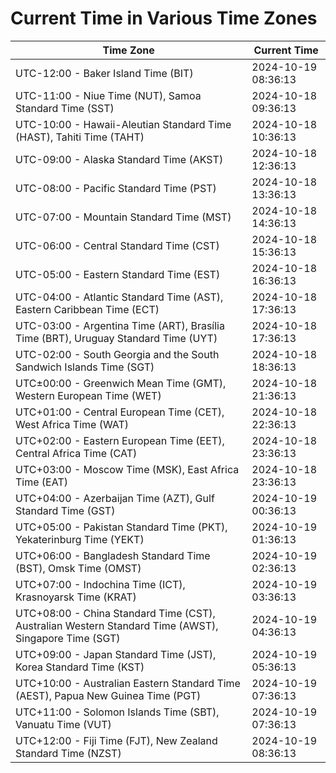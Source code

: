 # Current Time in Various Time Zones

| Time Zone | Current Time |
|-----------|--------------|
| UTC-12:00 - Baker Island Time (BIT) | 2024-10-19 08:36:13 |
| UTC-11:00 - Niue Time (NUT), Samoa Standard Time (SST) | 2024-10-18 09:36:13 |
| UTC-10:00 - Hawaii-Aleutian Standard Time (HAST), Tahiti Time (TAHT) | 2024-10-18 10:36:13 |
| UTC-09:00 - Alaska Standard Time (AKST) | 2024-10-18 12:36:13 |
| UTC-08:00 - Pacific Standard Time (PST) | 2024-10-18 13:36:13 |
| UTC-07:00 - Mountain Standard Time (MST) | 2024-10-18 14:36:13 |
| UTC-06:00 - Central Standard Time (CST) | 2024-10-18 15:36:13 |
| UTC-05:00 - Eastern Standard Time (EST) | 2024-10-18 16:36:13 |
| UTC-04:00 - Atlantic Standard Time (AST), Eastern Caribbean Time (ECT) | 2024-10-18 17:36:13 |
| UTC-03:00 - Argentina Time (ART), Brasília Time (BRT), Uruguay Standard Time (UYT) | 2024-10-18 17:36:13 |
| UTC-02:00 - South Georgia and the South Sandwich Islands Time (SGT) | 2024-10-18 18:36:13 |
| UTC±00:00 - Greenwich Mean Time (GMT), Western European Time (WET) | 2024-10-18 21:36:13 |
| UTC+01:00 - Central European Time (CET), West Africa Time (WAT) | 2024-10-18 22:36:13 |
| UTC+02:00 - Eastern European Time (EET), Central Africa Time (CAT) | 2024-10-18 23:36:13 |
| UTC+03:00 - Moscow Time (MSK), East Africa Time (EAT) | 2024-10-18 23:36:13 |
| UTC+04:00 - Azerbaijan Time (AZT), Gulf Standard Time (GST) | 2024-10-19 00:36:13 |
| UTC+05:00 - Pakistan Standard Time (PKT), Yekaterinburg Time (YEKT) | 2024-10-19 01:36:13 |
| UTC+06:00 - Bangladesh Standard Time (BST), Omsk Time (OMST) | 2024-10-19 02:36:13 |
| UTC+07:00 - Indochina Time (ICT), Krasnoyarsk Time (KRAT) | 2024-10-19 03:36:13 |
| UTC+08:00 - China Standard Time (CST), Australian Western Standard Time (AWST), Singapore Time (SGT) | 2024-10-19 04:36:13 |
| UTC+09:00 - Japan Standard Time (JST), Korea Standard Time (KST) | 2024-10-19 05:36:13 |
| UTC+10:00 - Australian Eastern Standard Time (AEST), Papua New Guinea Time (PGT) | 2024-10-19 07:36:13 |
| UTC+11:00 - Solomon Islands Time (SBT), Vanuatu Time (VUT) | 2024-10-19 07:36:13 |
| UTC+12:00 - Fiji Time (FJT), New Zealand Standard Time (NZST) | 2024-10-19 08:36:13 |
